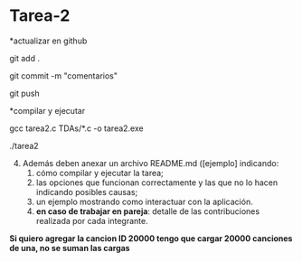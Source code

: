 # Tarea-2


*actualizar en github

git add .

git commit -m "comentarios"

git push


*compilar y ejecutar

gcc tarea2.c TDAs/*.c -o tarea2.exe

./tarea2

4. Además deben anexar un archivo README.md ([ejemplo] indicando:
    1. cómo compilar y ejecutar la tarea;
    2. las opciones que funcionan correctamente y las que no lo hacen indicando posibles causas;
    3. un ejemplo mostrando como interactuar con la aplicación.
    4. **en caso de trabajar en pareja**: detalle de las contribuciones realizada por cada integrante.

**Si quiero agregar la cancion ID 20000 tengo que cargar 20000 canciones de una, no se suman las cargas**